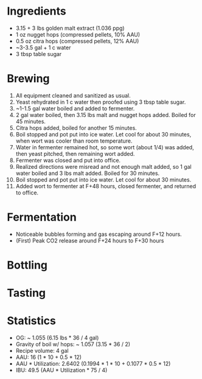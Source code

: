 # Ingredients
* 3.15 + 3 lbs golden malt extract (1.036 ppg)
* 1 oz nugget hops (compressed pellets, 10% AAU)
* 0.5 oz citra hops (compressed pellets, 12% AAU)
* ~3-3.5 gal + 1 c water
* 3 tbsp table sugar

# Brewing
1. All equipment cleaned and sanitized as usual.
2. Yeast rehydrated in 1 c water then proofed using 3 tbsp table sugar.
3. ~1-1.5 gal water boiled and added to fermenter.
4. 2 gal water boiled, then 3.15 lbs malt and nugget hops added. Boiled for 45 minutes.
5. Citra hops added, boiled for another 15 minutes.
6. Boil stopped and pot put into ice water. Let cool for about 30 minutes, when wort was cooler than room temperature.
7. Water in fermenter remained hot, so some wort (about 1/4) was added, then yeast pitched, then remaining wort added.
8. Fermenter was closed and put into office.
9. Realized directions were misread and not enough malt added, so 1 gal water boiled and 3 lbs malt added. Boiled for 30 minutes.
10. Boil stopped and pot put into ice water. Let cool for about 30 minutes.
11. Added wort to fermenter at F+48 hours, closed fermenter, and returned to office.

# Fermentation
* Noticeable bubbles forming and gas escaping around F+12 hours.
* (First) Peak CO2 release around F+24 hours to F+30 hours

# Bottling

# Tasting

# Statistics
* OG: ~ 1.055 (6.15 lbs * 36 / 4 gal)
* Gravity of boil w/ hops: ~ 1.057 (3.15 * 36 / 2)
* Recipe volume: 4 gal
* AAU: 16 (1 * 10 + 0.5 * 12)
* AAU * Utilization: 2.6402 (0.1994 * 1 * 10 + 0.1077 * 0.5 * 12)
* IBU: 49.5 (AAU * Utilization * 75 / 4)
